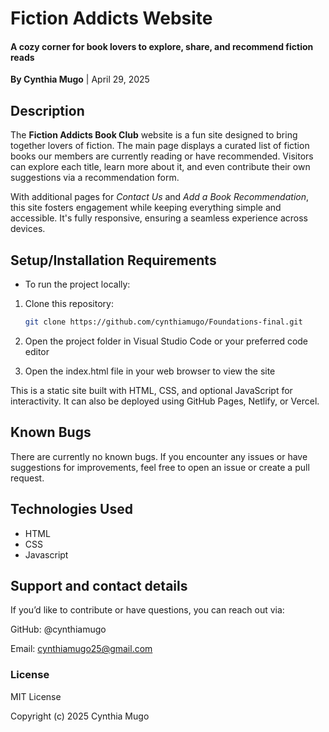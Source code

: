 # Fiction Addicts Website
#### A cozy corner for book lovers to explore, share, and recommend fiction reads  
**By Cynthia Mugo** | April 29, 2025
## Description
The **Fiction Addicts Book Club** website is a fun site designed to bring together lovers of fiction. The main page displays a curated list of fiction books our members are currently reading or have recommended. Visitors can explore each title, learn more about it, and even contribute their own suggestions via a recommendation form.

With additional pages for *Contact Us* and *Add a Book Recommendation*, this site fosters engagement while keeping everything simple and accessible. It's fully responsive, ensuring a seamless experience across devices.

## Setup/Installation Requirements
* To run the project locally:

1. Clone this repository:  
   ```bash
   git clone https://github.com/cynthiamugo/Foundations-final.git
2. Open the project folder in Visual Studio Code or your preferred code editor

3. Open the index.html file in your web browser to view the site

This is a static site built with HTML, CSS, and optional JavaScript for interactivity. It can also be deployed using GitHub Pages, Netlify, or Vercel.
## Known Bugs
There are currently no known bugs.
If you encounter any issues or have suggestions for improvements, feel free to open an issue or create a pull request.
## Technologies Used
* HTML
* CSS
* Javascript
## Support and contact details
If you’d like to contribute or have questions, you can reach out via:

GitHub: @cynthiamugo

Email: cynthiamugo25@gmail.com
### License
MIT License

Copyright (c) 2025 Cynthia Mugo